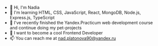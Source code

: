 - 👋 Hi, I'm Nadia
- 👀 I'm learning HTML, CSS, JavaScript, React, MongoDB, Node.js, Express.js, TypeScript
- 🌱 I've recently finished the Yandex.Practicum web development course and continue doing my pet-projects
- 💞️ I want to become a cool Frontend Developer
- 📫 You can reach me at nad.platonova90@yandex.ru
